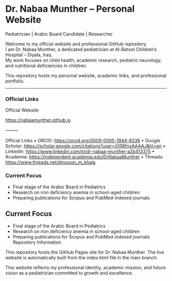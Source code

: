 # Dr. Nabaa Munther – Personal Website

Pediatrician | Arabic Board Candidate | Researcher

Welcome to my official website and professional GitHub repository.  
I am Dr. Nabaa Munther, a dedicated pediatrician at Al-Batool Children’s Hospital – Diyala, Iraq.  
My work focuses on child health, academic research, pediatric neurology, and nutritional deficiencies in children.

This repository hosts my personal website, academic links, and professional portfolio.

---

### Official Links
Official Website

https://nabaamunther.github.io

⸻

Official Links
	•	ORCID: https://orcid.org/0009-0005-1944-8336
	•	Google Scholar: https://scholar.google.com/citations?user=iOR8fnsAAAAJ&hl=en
	•	LinkedIn: https://www.linkedin.com/in/dr-nabaa-munther-a2b413375
	•	Academia: https://independent.academia.edu/DrNabaaMunther
	•	Threads: https://www.threads.net/@nuoon_m_khala

### Current Focus

- Final stage of the Arabic Board in Pediatrics
- Research on iron deficiency anemia in school-aged children
- Preparing publications for Scopus and PubMed-indexed journals

## Current Focus

- Final stage of the Arabic Board in Pediatrics
- Research on iron deficiency anemia in school-aged children
- Preparing publications for Scopus and PubMed-indexed journals
Repository Information

This repository hosts the GitHub Pages site for Dr. Nabaa Munther.
The live website is automatically built from the index.html file in the main branch.


This website reflects my professional identity, academic mission, and future vision as a pediatrician committed to growth and excellence.
